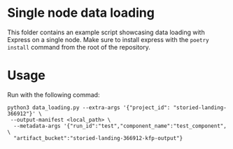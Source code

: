 # Single node data loading

This folder contains an example script showcasing data loading with Express on a single node. Make sure to install express
with the `poetry install` command from the root of the repository.

# Usage

Run with the following commad:

```
python3 data_loading.py --extra-args '{"project_id": "storied-landing-366912"}' \
 --output-manifest <local_path> \
  --metadata-args '{"run_id":"test","component_name":"test_component", \
  "artifact_bucket":"storied-landing-366912-kfp-output"}
```